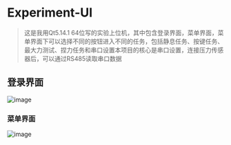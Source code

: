 # Experiment-UI

>这是我用Qt5.14.1 64位写的实验上位机，其中包含登录界面，菜单界面，菜单界面下可以选择不同的按钮进入不同的任务，包括静息任务、按键任务、最大力测试、捏力任务和串口设置本项目的核心是串口设置，连接压力传感器后，可以通过RS485读取串口数据

## 登录界面
![image](https://user-images.githubusercontent.com/120175594/221792957-7aa4b51e-5133-4f78-bf81-153f6f672aca.png)

### 菜单界面
![image](https://user-images.githubusercontent.com/120175594/221793071-bd33cd1f-1486-415e-a425-835f2335809a.png)
